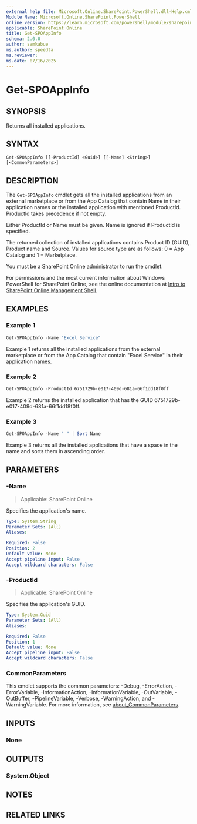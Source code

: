 ```yaml
---
external help file: Microsoft.Online.SharePoint.PowerShell.dll-Help.xml
Module Name: Microsoft.Online.SharePoint.PowerShell
online version: https://learn.microsoft.com/powershell/module/sharepoint-online/get-spoappinfo
applicable: SharePoint Online
title: Get-SPOAppInfo
schema: 2.0.0
author: samkabue
ms.author: speedta
ms.reviewer:
ms.date: 07/16/2025
---
```


# Get-SPOAppInfo

## SYNOPSIS

Returns all installed applications.

## SYNTAX

```
Get-SPOAppInfo [[-ProductId] <Guid>] [[-Name] <String>] [<CommonParameters>]
```

## DESCRIPTION

The `Get-SPOAppInfo` cmdlet gets all the installed applications from an external marketplace or from the App Catalog that contain Name in their application names or the installed application with mentioned ProductId. ProductId takes precedence if not empty.

Either ProductId or Name must be given. Name is ignored if ProductId is specified.

The returned collection of installed applications contains Product ID (GUID), Product name and Source. Values for source type are as follows: 0 = App Catalog and 1 = Marketplace.

You must be a SharePoint Online administrator to run the cmdlet.

For permissions and the most current information about Windows PowerShell for SharePoint Online, see the online documentation at [Intro to SharePoint Online Management Shell](/powershell/sharepoint/sharepoint-online/introduction-sharepoint-online-management-shell).

## EXAMPLES

### Example 1

```powershell
Get-SPOAppInfo -Name "Excel Service"
```

Example 1 returns all the installed applications from the external marketplace or from the App Catalog that contain "Excel Service" in their application names.

### Example 2

```powershell
Get-SPOAppInfo -ProductId 6751729b-e017-409d-681a-66f1dd18f0ff
```

Example 2 returns the installed application that has the GUID 6751729b-e017-409d-681a-66f1dd18f0ff.

### Example 3

```powershell
Get-SPOAppInfo -Name " " | Sort Name
```

Example 3 returns all the installed applications that have a space in the name and sorts them in ascending order.

## PARAMETERS

### -Name

> Applicable: SharePoint Online

Specifies the application's name.

```yaml
Type: System.String
Parameter Sets: (All)
Aliases:

Required: False
Position: 2
Default value: None
Accept pipeline input: False
Accept wildcard characters: False
```

### -ProductId

> Applicable: SharePoint Online

Specifies the application's GUID.

```yaml
Type: System.Guid
Parameter Sets: (All)
Aliases:

Required: False
Position: 1
Default value: None
Accept pipeline input: False
Accept wildcard characters: False
```

### CommonParameters

This cmdlet supports the common parameters: -Debug, -ErrorAction, -ErrorVariable, -InformationAction, -InformationVariable, -OutVariable, -OutBuffer, -PipelineVariable, -Verbose, -WarningAction, and -WarningVariable. For more information, see [about_CommonParameters](https://go.microsoft.com/fwlink/?LinkID=113216).

## INPUTS

### None

## OUTPUTS

### System.Object

## NOTES

## RELATED LINKS
